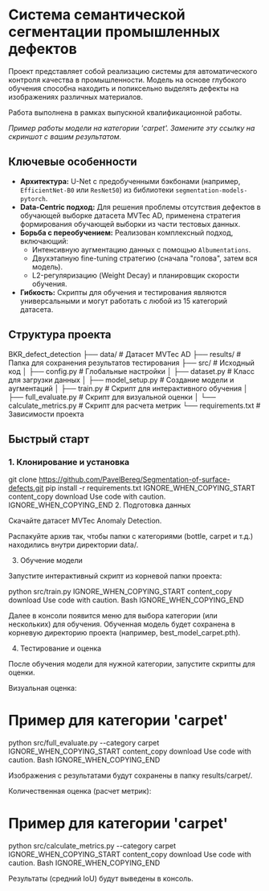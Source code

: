 # Система семантической сегментации промышленных дефектов

Проект представляет собой реализацию системы для автоматического контроля качества в промышленности. Модель на основе глубокого обучения способна находить и попиксельно выделять дефекты на изображениях различных материалов.

Работа выполнена в рамках выпускной квалификационной работы.


*Пример работы модели на категории 'carpet'. Замените эту ссылку на скриншот с вашим результатом.*

## Ключевые особенности

- **Архитектура:** U-Net с предобученными бэкбонами (например, `EfficientNet-B0` или `ResNet50`) из библиотеки `segmentation-models-pytorch`.
- **Data-Centric подход:** Для решения проблемы отсутствия дефектов в обучающей выборке датасета MVTec AD, применена стратегия формирования обучающей выборки из части тестовых данных.
- **Борьба с переобучением:** Реализован комплексный подход, включающий:
  - Интенсивную аугментацию данных с помощью `Albumentations`.
  - Двухэтапную fine-tuning стратегию (сначала "голова", затем вся модель).
  - L2-регуляризацию (Weight Decay) и планировщик скорости обучения.
- **Гибкость:** Скрипты для обучения и тестирования являются универсальными и могут работать с любой из 15 категорий датасета.

## Структура проекта


BKR_defect_detection
├── data/ # Датасет MVTec AD
├── results/ # Папка для сохранения результатов тестирования
├── src/ # Исходный код
│ ├── config.py # Глобальные настройки
│ ├── dataset.py # Класс для загрузки данных
│ ├── model_setup.py # Создание модели и аугментаций
│ ├── train.py # Скрипт для интерактивного обучения
│ ├── full_evaluate.py # Скрипт для визуальной оценки
│ └── calculate_metrics.py # Скрипт для расчета метрик
└── requirements.txt # Зависимости проекта

## Быстрый старт

### 1. Клонирование и установка

git clone https://github.com/PavelBereg/Segmentation-of-surface-defects.git
pip install -r requirements.txt
IGNORE_WHEN_COPYING_START
content_copy
download
Use code with caution.
IGNORE_WHEN_COPYING_END
2. Подготовка данных

Скачайте датасет MVTec Anomaly Detection.

Распакуйте архив так, чтобы папки с категориями (bottle, carpet и т.д.) находились внутри директории data/.

3. Обучение модели

Запустите интерактивный скрипт из корневой папки проекта:

python src/train.py
IGNORE_WHEN_COPYING_START
content_copy
download
Use code with caution.
Bash
IGNORE_WHEN_COPYING_END

Далее в консоли появится меню для выбора категории (или нескольких) для обучения. Обученная модель будет сохранена в корневую директорию проекта (например, best_model_carpet.pth).

4. Тестирование и оценка

После обучения модели для нужной категории, запустите скрипты для оценки.

Визуальная оценка:

# Пример для категории 'carpet'
python src/full_evaluate.py --category carpet
IGNORE_WHEN_COPYING_START
content_copy
download
Use code with caution.
Bash
IGNORE_WHEN_COPYING_END

Изображения с результатами будут сохранены в папку results/carpet/.

Количественная оценка (расчет метрик):

# Пример для категории 'carpet'
python src/calculate_metrics.py --category carpet
IGNORE_WHEN_COPYING_START
content_copy
download
Use code with caution.
Bash
IGNORE_WHEN_COPYING_END

Результаты (средний IoU) будут выведены в консоль.
